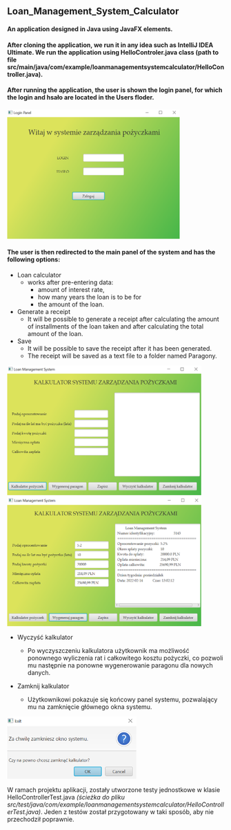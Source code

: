 ## Loan_Management_System_Calculator

#### An application designed in Java using JavaFX elements.
#### After cloning the application, we run it in any idea such as IntelliJ IDEA Ultimate. We run the application using HelloControler.java class (path to file src/main/java/com/example/loanmanagementsystemcalculator/HelloController.java).
#### After running the application, the user is shown the login panel, for which the login and hsało are located in the Users floder.

<img src="Images/screen1.png" alt="screen1" width="400" height="300">

#### The user is then redirected to the main panel of the system and has the following options:
* Loan calculator
  - works after pre-entering data:
    - amount of interest rate,
    - how many years the loan is to be for
    - the amount of the loan.
* Generate a receipt
  - It will be possible to generate a receipt after calculating the amount of installments of the loan taken and after calculating the total amount of the loan.
* Save
  - It will be possible to save the receipt after it has been generated.
  - The receipt will be saved as a text file to a folder named Paragony.

<img src="Images/screen2.png" alt="screen2" width="450" height="300"> <img src="Images/screen3.png" alt="screen3" width="450" height="300">                                                                                                                                  
* Wyczyść kalkulator
  - Po wyczyszczeniu kalkulatora użytkownik ma możliwość ponownego wyliczenia rat i całkowitego kosztu pożyczki, co pozwoli mu następnie na ponowne wygenerowanie paragonu dla nowych danych.
 
* Zamknij kalkulator
  - Użytkownikowi pokazuje się końcowy panel systemu, pozwalający mu na zamknięcie głównego okna systemu.
  
<img src="Images/screen4.png" alt="screen4" width="300" heigh="180">

W ramach projektu aplikacji, zostały utworzone testy jednostkowe w klasie HelloControllerTest.java *(ścieżka do pliku src/test/java/com/example/loanmanagementsystemcalculator/HelloControllerTest.java)*. Jeden z testów został przygotowany w taki sposób, aby nie przechodził poprawnie.

  
